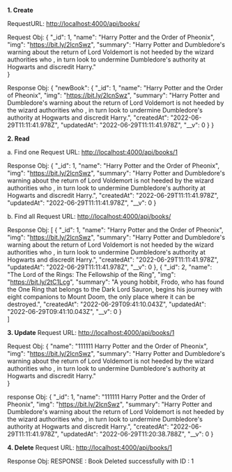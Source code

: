 **1. Create**

RequestURL:
<http://localhost:4000/api/books/>

Request Obj: 
{
    "_id": 1,
 "name": "Harry Potter and the Order of Pheonix",
 "img": "https://bit.ly/2lcnSwz",
 "summary": "Harry Potter and Dumbledore's warning about the return of Lord Voldemort is not heeded by the wizard authorities who , in turn look to undermine Dumbledore's authority at Hogwarts and discredit Harry."  
} 	

Response Obj:
{
    "newBook": {
        "_id": 1,
        "name": "Harry Potter and the Order of Pheonix",
        "img": "https://bit.ly/2lcnSwz",
        "summary": "Harry Potter and Dumbledore's warning about the return of Lord Voldemort is not heeded by the wizard authorities who , in turn look to undermine Dumbledore's authority at Hogwarts and discredit Harry.",
        "createdAt": "2022-06-29T11:11:41.978Z",
        "updatedAt": "2022-06-29T11:11:41.978Z",
        "__v": 0
    }
}

**2. Read**

a. Find one
Request URL:
<http://localhost:4000/api/books/1>

Response Obj:
{
    "_id": 1,
    "name": "Harry Potter and the Order of Pheonix",
    "img": "https://bit.ly/2lcnSwz",
    "summary": "Harry Potter and Dumbledore's warning about the return of Lord Voldemort is not heeded by the wizard authorities who , in turn look to undermine Dumbledore's authority at Hogwarts and discredit Harry.",
    "createdAt": "2022-06-29T11:11:41.978Z",
    "updatedAt": "2022-06-29T11:11:41.978Z",
    "__v": 0
}

b. Find all
Request URL:
<http://localhost:4000/api/books/>

Response Obj:
[
    {
        "_id": 1,
        "name": "Harry Potter and the Order of Pheonix",
        "img": "https://bit.ly/2lcnSwz",
        "summary": "Harry Potter and Dumbledore's warning about the return of Lord Voldemort is not heeded by the wizard authorities who , in turn look to undermine Dumbledore's authority at Hogwarts and discredit Harry.",
        "createdAt": "2022-06-29T11:11:41.978Z",
        "updatedAt": "2022-06-29T11:11:41.978Z",
        "__v": 0
    },
    {
        "_id": 2,
        "name": "The Lord of the Rings: The Fellowship of the Ring",
        "img": "https://bit.ly/2tC1Lcg",
        "summary": "A young hobbit, Frodo, who has found the One Ring that belongs to the Dark Lord Sauron, begins his journey with eight companions to Mount Doom, the only place where it can be destroyed.",
        "createdAt": "2022-06-29T09:41:10.043Z",
        "updatedAt": "2022-06-29T09:41:10.043Z",
        "__v": 0
    }    
]

**3. Update**
Request URL:
<http://localhost:4000/api/books/1>

Request Obj:
{
 "name": "111111 Harry Potter and the Order of Pheonix",
 "img": "https://bit.ly/2lcnSwz",
 "summary": "Harry Potter and Dumbledore's warning about the return of Lord Voldemort is not heeded by the wizard authorities who , in turn look to undermine Dumbledore's authority at Hogwarts and discredit Harry."  
} 	

response Obj:
{
    "_id": 1,
    "name": "111111 Harry Potter and the Order of Pheonix",
    "img": "https://bit.ly/2lcnSwz",
    "summary": "Harry Potter and Dumbledore's warning about the return of Lord Voldemort is not heeded by the wizard authorities who , in turn look to undermine Dumbledore's authority at Hogwarts and discredit Harry.",
    "createdAt": "2022-06-29T11:11:41.978Z",
    "updatedAt": "2022-06-29T11:20:38.788Z",
    "__v": 0
}

**4. Delete**
Request URL:
<http://localhost:4000/api/books/1>

Response Obj:
RESPONSE : Book Deleted successfully with ID : 1